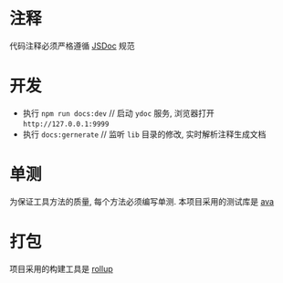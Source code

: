 # 注释

代码注释必须严格遵循 [JSDoc](https://jsdoc.app/) 规范

# 开发

- 执行 `npm run docs:dev` // 启动 `ydoc` 服务, 浏览器打开 `http://127.0.0.1:9999`
- 执行 `docs:gernerate` // 监听 `lib` 目录的修改, 实时解析注释生成文档

# 单测

为保证工具方法的质量, 每个方法必须编写单测. 本项目采用的测试库是 [ava](https://github.com/avajs/ava-docs/blob/main/zh_CN/readme.md)

# 打包

项目采用的构建工具是 [rollup](https://www.npmjs.com/package/rollup)

